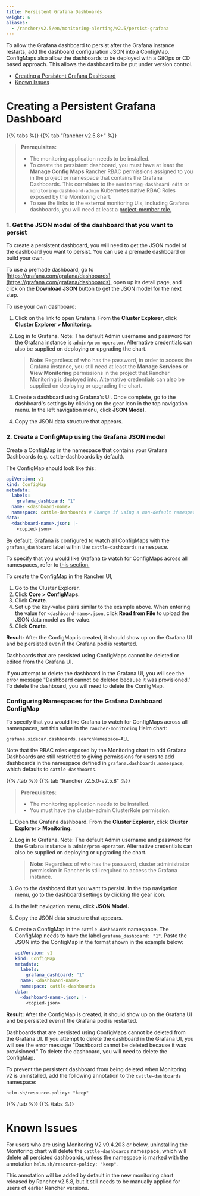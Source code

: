 ```yaml
---
title: Persistent Grafana Dashboards
weight: 6
aliases:
  - /rancher/v2.5/en/monitoring-alerting/v2.5/persist-grafana
---
```


To allow the Grafana dashboard to persist after the Grafana instance restarts, add the dashboard configuration JSON into a ConfigMap. ConfigMaps also allow the dashboards to be deployed with a GitOps or CD based approach. This allows the dashboard to be put under version control.

- [Creating a Persistent Grafana Dashboard](#creating-a-persistent-grafana-dashboard)
- [Known Issues](#known-issues)

# Creating a Persistent Grafana Dashboard

{{% tabs %}}
{{% tab "Rancher v2.5.8+" %}}

> **Prerequisites:**
> 
> - The monitoring application needs to be installed.
> - To create the persistent dashboard, you must have at least the **Manage Config Maps** Rancher RBAC permissions assigned to you in the project or namespace that contains the Grafana Dashboards. This correlates to the `monitoring-dashboard-edit` or `monitoring-dashboard-admin` Kubernetes native RBAC Roles exposed by the Monitoring chart.
> - To see the links to the external monitoring UIs, including Grafana dashboards, you will need at least a [project-member role.]({{<baseurl>}}/rancher/v2.5/en/monitoring-alerting/rbac/#users-with-rancher-cluster-manager-based-permissions)

### 1. Get the JSON model of the dashboard that you want to persist

To create a persistent dashboard, you will need to get the JSON model of the dashboard you want to persist. You can use a premade dashboard or build your own.

To use a premade dashboard, go to [https://grafana.com/grafana/dashboards](https://grafana.com/grafana/dashboards), open up its detail page, and click on the **Download JSON** button to get the JSON model for the next step.

To use your own dashboard:

1. Click on the link to open Grafana. From the **Cluster Explorer,** click **Cluster Explorer > Monitoring.**
1. Log in to Grafana. Note: The default Admin username and password for the Grafana instance is `admin/prom-operator`. Alternative credentials can also be supplied on deploying or upgrading the chart.

    > **Note:** Regardless of who has the password, in order to access the Grafana instance, you still need at least the <b>Manage Services</b> or <b>View Monitoring</b> permissions in the project that Rancher Monitoring is deployed into. Alternative credentials can also be supplied on deploying or upgrading the chart.
1. Create a dashboard using Grafana's UI. Once complete, go to the dashboard's settings by clicking on the gear icon in the top navigation menu. In the left navigation menu, click **JSON Model.**
1. Copy the JSON data structure that appears.

### 2. Create a ConfigMap using the Grafana JSON model

Create a ConfigMap in the namespace that contains your Grafana Dashboards (e.g. cattle-dashboards by default). 

The ConfigMap should look like this:

```yaml
apiVersion: v1
kind: ConfigMap
metadata:
  labels:
    grafana_dashboard: "1"
  name: <dashboard-name>
  namespace: cattle-dashboards # Change if using a non-default namespace
data:
  <dashboard-name>.json: |-
    <copied-json>
```

By default, Grafana is configured to watch all ConfigMaps with the `grafana_dashboard` label within the `cattle-dashboards` namespace.

To specify that you would like Grafana to watch for ConfigMaps across all namespaces, refer to [this section.](#configuring-namespaces-for-the-grafana-dashboard-configmap)

To create the ConfigMap in the Rancher UI,

1. Go to the Cluster Explorer.
1. Click **Core > ConfigMaps**.
1. Click **Create**.
1. Set up the key-value pairs similar to the example above. When entering the value for `<dashboard-name>.json`, click **Read from File** to upload the JSON data model as the value.
1. Click **Create**.

**Result:** After the ConfigMap is created, it should show up on the Grafana UI and be persisted even if the Grafana pod is restarted.

Dashboards that are persisted using ConfigMaps cannot be deleted or edited from the Grafana UI.

If you attempt to delete the dashboard in the Grafana UI, you will see the error message "Dashboard cannot be deleted because it was provisioned." To delete the dashboard, you will need to delete the ConfigMap.

### Configuring Namespaces for the Grafana Dashboard ConfigMap

To specify that you would like Grafana to watch for ConfigMaps across all namespaces, set this value in the `rancher-monitoring` Helm chart:

```
grafana.sidecar.dashboards.searchNamespace=ALL
```

Note that the RBAC roles exposed by the Monitoring chart to add Grafana Dashboards are still restricted to giving permissions for users to add dashboards in the namespace defined in `grafana.dashboards.namespace`, which defaults to `cattle-dashboards`.

{{% /tab %}}
{{% tab "Rancher v2.5.0-v2.5.8" %}}
> **Prerequisites:**
> 
> - The monitoring application needs to be installed.
> - You must have the cluster-admin ClusterRole permission.

1. Open the Grafana dashboard. From the **Cluster Explorer,** click **Cluster Explorer > Monitoring.**
1. Log in to Grafana. Note: The default Admin username and password for the Grafana instance is `admin/prom-operator`. Alternative credentials can also be supplied on deploying or upgrading the chart.

    > **Note:** Regardless of who has the password, cluster administrator permission in Rancher is still required to access the Grafana instance.
1. Go to the dashboard that you want to persist. In the top navigation menu, go to the dashboard settings by clicking the gear icon.
1. In the left navigation menu, click **JSON Model.**
1. Copy the JSON data structure that appears.
1. Create a ConfigMap in the `cattle-dashboards` namespace. The ConfigMap needs to have the label `grafana_dashboard: "1"`. Paste the JSON into the ConfigMap in the format shown in the example below:

    ```yaml
    apiVersion: v1
    kind: ConfigMap
    metadata:
      labels:
        grafana_dashboard: "1"
      name: <dashboard-name>
      namespace: cattle-dashboards
    data:
      <dashboard-name>.json: |-
        <copied-json>
	```

**Result:** After the ConfigMap is created, it should show up on the Grafana UI and be persisted even if the Grafana pod is restarted.

Dashboards that are persisted using ConfigMaps cannot be deleted from the Grafana UI. If you attempt to delete the dashboard in the Grafana UI, you will see the error message "Dashboard cannot be deleted because it was provisioned." To delete the dashboard, you will need to delete the ConfigMap.

To prevent the persistent dashboard from being deleted when Monitoring v2 is uninstalled, add the following annotation to the `cattle-dashboards` namespace:

```
helm.sh/resource-policy: "keep"
```

{{% /tab %}}
{{% /tabs %}}

# Known Issues

For users who are using Monitoring V2 v9.4.203 or below, uninstalling the Monitoring chart will delete the `cattle-dashboards` namespace, which will delete all persisted dashboards, unless the namespace is marked with the annotation `helm.sh/resource-policy: "keep"`.

This annotation will be added by default in the new monitoring chart released by Rancher v2.5.8, but it still needs to be manually applied for users of earlier Rancher versions.

